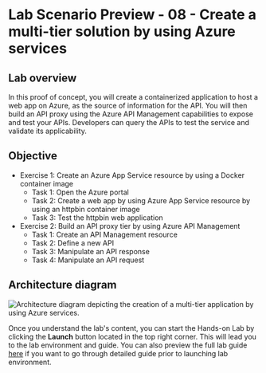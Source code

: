 # Lab Scenario Preview - 08 - Create a multi-tier solution by using Azure services

## Lab overview
In this proof of concept, you will create a containerized application to host a web app on Azure, as the source of information for the API. You will then build an API proxy using the Azure API Management capabilities to expose and test your APIs. Developers can query the APIs to test the service and validate its applicability.

## Objective
+ Exercise 1: Create an Azure App Service resource by using a Docker container image
    + Task 1: Open the Azure portal
    + Task 2: Create a web app by using Azure App Service resource by using an httpbin container image
    + Task 3: Test the httpbin web application
+ Exercise 2: Build an API proxy tier by using Azure API Management
    + Task 1: Create an API Management resource
    + Task 2: Define a new API
    + Task 3: Manipulate an API response
    + Task 4: Manipulate an API request

## Architecture diagram

![Architecture diagram depicting the creation of a multi-tier application by using Azure services.](../media/Lab08-Diagram.png)

Once you understand the lab's content, you can start the Hands-on Lab by clicking the **Launch** button located in the top right corner. This will lead you to the lab environment and guide. You can also preview the full lab guide [here](https://experience.cloudlabs.ai/#/labguidepreview/ba2edc96-9c04-45dd-b243-124fe4364d28) if you want to go through detailed guide prior to launching lab environment.
